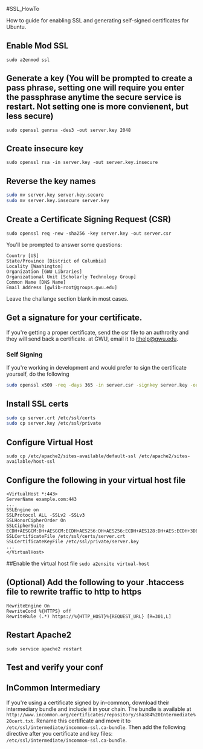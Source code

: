 #SSL_HowTo

How to guide for enabling SSL and generating self-signed certificates for Ubuntu.

## Enable Mod SSL
`sudo a2enmod ssl`
## Generate a key (You will be prompted to create a pass phrase, setting one will require you enter the passphrase anytime the secure service is restart.  Not setting one is more convienent, but less secure)
`sudo openssl genrsa -des3 -out server.key 2048`
## Create insecure key
`sudo openssl rsa -in server.key -out server.key.insecure`
## Reverse the key names
```bash
sudo mv server.key server.key.secure
sudo mv server.key.insecure server.key
```
## Create a Certificate Signing Request (CSR)
`sudo openssl req -new -sha256 -key server.key -out server.csr`

You'll be prompted to answer some questions:
```
Country [US]
State/Province [District of Columbia]
Locality [Washington]
Organization [GWU Libraries]
Organizational Unit [Scholarly Technology Group]
Common Name [DNS Name]
Email Address [gwlib-root@groups.gwu.edu]
```
Leave the challange section blank in most cases.
## Get a signature for your certificate.
If you're getting a proper certificate, send the csr file to an authrority and they will send back a certificate. at GWU, email it to ithelp@gwu.edu.
### Self Signing
If you're working in development and would prefer to sign the certificate yourself, do the following
```bash
sudo openssl x509 -req -days 365 -in server.csr -signkey server.key -out server.crt
```
## Install SSL certs
```bash
sudo cp server.crt /etc/ssl/certs
sudo cp server.key /etc/ssl/private
```
## Configure Virtual Host
`sudo cp /etc/apache2/sites-available/default-ssl /etc/apache2/sites-available/host-ssl`
## Configure the following in your virtual host file
```apache2
<VirtualHost *:443>
ServerName example.com:443
...
SSLEngine on
SSLProtocol ALL -SSLv2 -SSLv3
SSLHonorCipherOrder On
SSLCipherSuite ECDH+AESGCM:DH+AESGCM:ECDH+AES256:DH+AES256:ECDH+AES128:DH+AES:ECDH+3DES:DH+3DES:RSA+AESGCM:RSA+AES:RSA+3DES:!aNULL:!MD5:!DSS
SSLCertificateFile /etc/ssl/certs/server.crt
SSLCertificateKeyFile /etc/ssl/private/server.key
...
</VirtualHost>
```
##Enable the virtual host file
`sudo a2ensite virtual-host`
## (Optional) Add the following to your .htaccess file to rewrite traffic to http to https
```apache2
RewriteEngine On
RewriteCond %{HTTPS} off
RewriteRule (.*) https://%{HTTP_HOST}%{REQUEST_URL} [R=301,L]
```
## Restart Apache2
`sudo service apache2 restart`
## Test and verify your conf

## InCommon Intermediary
If you're using a certificate signed by in-common, download their intermediary bundle and include it in your chain. The bundle is available at `http://www.incommon.org/certificates/repository/sha384%20Intermediate%20cert.txt`. Rename this certificate and move it to `/etc/ssl/intermediate/incommon-ssl.ca-bundle`. Then add the following directive after you certificate and key files: `/etc/ssl/intermediate/incommon-ssl.ca-bundle`.
